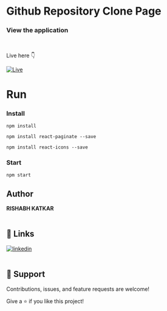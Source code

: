 # Github Repository Clone Page

### View the application

<br>

Live here 👇

[![Live](https://img.shields.io/netlify/6cd739eb-49a9-4522-a4af-0b573c012968)](https://effortless-tarsier-a52424.netlify.app/ "View Live")

# Run

### Install

```
npm install
```

```
npm install react-paginate --save
```

```
npm install react-icons --save
```

### Start 

```
npm start
```

## Author

**RISHABH KATKAR**
<br>
<br>

## 🔗 Links

[![linkedin](https://img.shields.io/badge/linkedin-0A66C2?style=for-the-badge&logo=linkedin&logoColor=white)](https://www.linkedin.com/in/rishabh-katkar-b8591414a/ "Welcome")
<br>
<br>

## 🤝 Support

Contributions, issues, and feature requests are welcome!

Give a ⭐️ if you like this project!
